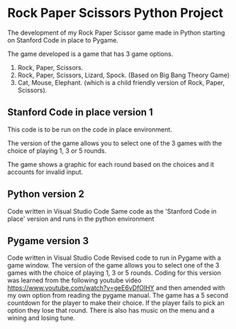 # Rock Paper Scissors Python Project
The development of my Rock Paper Scissor game made in Python starting on Stanford Code in place to Pygame.

The game developed is a game that has 3 game options. 
1) Rock, Paper, Scissors.
2) Rock, Paper, Scissors, Lizard, Spock. (Based on Big Bang Theory Game)
3) Cat, Mouse, Elephant. (which is a child friendly version of Rock, Paper, Scissors).

## Stanford Code in place version 1

This code is to be run on the code in place environment.

The version of the game allows you to select one of the 3 games with the choice of playing 1, 3 or 5 rounds.

The game shows a graphic for each round based on the choices and it accounts for invalid input.

## Python version 2

Code written in Visual Studio Code
Same code as the 'Stanford Code in place' version and runs in the python environment

## Pygame version 3

Code written in Visual Studio Code
Revised code to run in Pygame with a game window. 
The version of the game allows you to select one of the 3 games with the choice of playing 1, 3 or 5 rounds.
Coding for this version was learned from the following youtube video https://www.youtube.com/watch?v=geE6vDfOlHY and then amended with my own option from reading the pygame manual.
The game has a 5 second countdown for the player to make their choice. If the player fails to pick an option they lose that round. There is also has music on the menu and a wining and losing tune.



